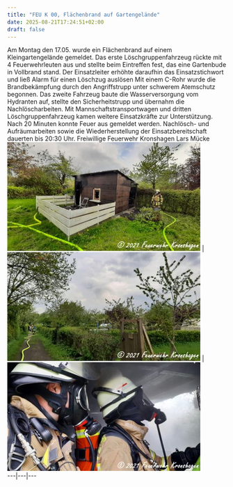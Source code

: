 ```yaml
---
title: "FEU K 00, Flächenbrand auf Gartengelände"
date: 2025-08-21T17:24:51+02:00
draft: false
---
```


Am Montag den 17.05. wurde ein Flächenbrand auf einem Kleingartengelände gemeldet.
Das erste Löschgruppenfahrzeug rückte mit 4 Feuerwehrleuten aus und stellte beim Eintreffen fest, das eine Gartenbude in Vollbrand stand.
Der Einsatzleiter erhöhte daraufhin das Einsatzstichwort und ließ Alarm für einen Löschzug auslösen
Mit einem C-Rohr wurde die Brandbekämpfung durch den Angriffstrupp unter schwerem Atemschutz begonnen.
Das zweite Fahrzeug baute die Wasserversorgung vom Hydranten auf, stellte den Sicherheitstrupp und übernahm die Nachlöscharbeiten.
Mit Mannschaftstransportwagen und dritten Löschgruppenfahrzeug kamen weitere Einsatzkräfte zur Unterstützung.
Nach 20 Minuten konnte Feuer aus gemeldet werden. Nachlösch- und Aufräumarbeiten sowie die Wiederherstellung der Einsatzbereitschaft dauerten bis 20:30 Uhr.
Freiwillige Feuerwehr Kronshagen
Lars Mücke
[![b_0_250_16777215_00_images_artikel_Einsatz_Gartengelaende_2021-05_17_1.jpg](img/b_0_250_16777215_00_images_artikel_Einsatz_Gartengelaende_2021-05_17_1.jpg)](/images/artikel/Einsatz_Gartengelaende_2021-05_17_1.jpg) | [![b_0_250_16777215_00_images_artikel_Einsatz_Gartengelaende_2021-05_17_3.jpg](img/b_0_250_16777215_00_images_artikel_Einsatz_Gartengelaende_2021-05_17_3.jpg)](/images/artikel/Einsatz_Gartengelaende_2021-05_17_3.jpg) | [![b_0_250_16777215_00_images_artikel_Einsatz_Gartengelaende_2021-05_17_2.jpg](img/b_0_250_16777215_00_images_artikel_Einsatz_Gartengelaende_2021-05_17_2.jpg)](/images/artikel/Einsatz_Gartengelaende_2021-05_17_2.jpg)  
---|---|---
